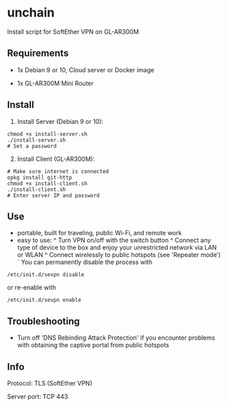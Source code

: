 # unchain

Install script for SoftEther VPN on GL-AR300M

## Requirements

- 1x Debian 9 or 10, Cloud server or Docker image

- 1x GL-AR300M Mini Router

## Install

1. Install Server (Debian 9 or 10):

```
chmod +x install-server.sh
./install-server.sh
# Set a password
```

2. Install Client (GL-AR300M):

```
# Make sure internet is connected
opkg install git-http
chmod +x install-client.sh
./install-client.sh
# Enter server IP and password
```

## Use

- portable, built for traveling, public Wi-Fi, and remote work
- easy to use:
  ^ Turn VPN on/off with the switch button
  ^ Connect any type of device to the box and enjoy your unrestricted network via LAN or WLAN
  ^ Connect wirelessly to public hotspots (see 'Repeater mode')
`
You can permanently disable the process with

```
/etc/init.d/sevpn disable
```

or re-enable with

```
/etc/init.d/sevpn enable
```

## Troubleshooting

- Turn off 'DNS Rebinding Attack Protection' if you encounter problems with obtaining the captive portal from public hotspots

## Info

Protocol: TLS (SoftEther VPN)

Server port: TCP 443
